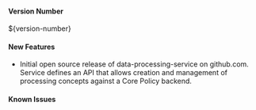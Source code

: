 #### Version Number
${version-number}

#### New Features
* Initial open source release of data-processing-service on github.com. Service defines an API that allows creation and management of processing concepts against a Core Policy backend.

#### Known Issues
